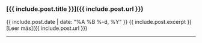 ### [{{ include.post.title }}]({{ include.post.url }})

<span class="post-date">{{ include.post.date | date: "%A %B %-d, %Y" }}</span>
{{ include.post.excerpt }}
[Leer más]({{ include.post.url }})
<hr>
